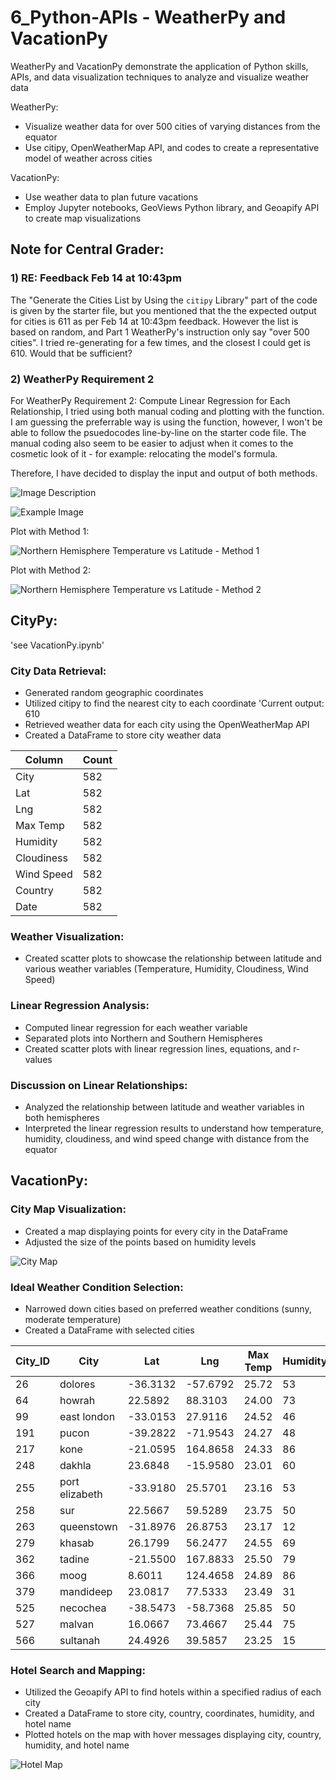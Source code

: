 # 6_Python-APIs - WeatherPy and VacationPy

WeatherPy and VacationPy demonstrate the application of Python skills, APIs, and data visualization techniques to analyze and visualize weather data

WeatherPy:
- Visualize weather data for over 500 cities of varying distances from the equator
- Use citipy, OpenWeatherMap API, and codes to create a representative model of weather across cities

VacationPy:
- Use weather data to plan future vacations
- Employ Jupyter notebooks, GeoViews Python library, and Geoapify API to create map visualizations

## Note for Central Grader:
### 1) RE: Feedback Feb 14 at 10:43pm

The "Generate the Cities List by Using the `citipy` Library" part of the code is given by the starter file, but you mentioned that the the expected output for cities is 611 as per Feb 14 at 10:43pm feedback.
However the list is based on random, and Part 1 WeatherPy's instruction only say "over 500 cities". 
I tried re-generating for a few times, and the closest I could get is 610.
Would that be sufficient?

### 2) WeatherPy Requirement 2
For WeatherPy Requirement 2: Compute Linear Regression for Each Relationship, I tried using both manual coding and plotting with the function. 
I am guessing the preferrable way is using the function, however, I won't be able to follow the psuedocodes line-by-line on the starter code file.
The manual coding also seem to be easier to adjust when it comes to the cosmetic look of it - for example: relocating the model's formula.

Therefore, I have decided to display the input and output of both methods.

![Image Description](https://github.com/vanillatyy1/6_Python-APIs/blob/918ed520c15fbb2878768c25b63326a3a868b82c/Screenshot_for_readme/example1.png)

![Example Image](https://github.com/vanillatyy1/6_Python-APIs/blob/main/Screenshot_for_readme/example.png)

Plot with Method 1:

![Northern Hemisphere Temperature vs Latitude - Method 1](https://github.com/vanillatyy1/6_Python-APIs/blob/main/Screenshot_for_readme/Northern%20HemisphereTempC%20vs%20Latitude_method1.png)

Plot with Method 2:

![Northern Hemisphere Temperature vs Latitude - Method 2](https://github.com/vanillatyy1/6_Python-APIs/blob/main/Screenshot_for_readme/Northern%20HemisphereTempC%20vs%20Latitude_method2.png)

## CityPy:
'see VacationPy.ipynb'

### City Data Retrieval:
- Generated random geographic coordinates
- Utilized citipy to find the nearest city to each coordinate
    'Current output: 610
- Retrieved weather data for each city using the OpenWeatherMap API
- Created a DataFrame to store city weather data
  
| Column      | Count |
|-------------|-------|
| City        | 582   |
| Lat         | 582   |
| Lng         | 582   |
| Max Temp    | 582   |
| Humidity    | 582   |
| Cloudiness  | 582   |
| Wind Speed  | 582   |
| Country     | 582   |
| Date        | 582   |

### Weather Visualization:
- Created scatter plots to showcase the relationship between latitude and various weather variables (Temperature, Humidity, Cloudiness, Wind Speed)

### Linear Regression Analysis:
- Computed linear regression for each weather variable
- Separated plots into Northern and Southern Hemispheres
- Created scatter plots with linear regression lines, equations, and r-values

### Discussion on Linear Relationships:
- Analyzed the relationship between latitude and weather variables in both hemispheres
- Interpreted the linear regression results to understand how temperature, humidity, cloudiness, and wind speed change with distance from the equator

## VacationPy:
### City Map Visualization:

- Created a map displaying points for every city in the DataFrame
- Adjusted the size of the points based on humidity levels

![City Map](https://github.com/vanillatyy1/6_Python-APIs/blob/fd70e8d47c83003a5eeb05c3c15b96f2b67e49d1/Screenshot_for_readme/city_map.png)

### Ideal Weather Condition Selection:

- Narrowed down cities based on preferred weather conditions (sunny, moderate temperature)
- Created a DataFrame with selected cities

| City_ID | City           | Lat      | Lng      | Max Temp | Humidity | Cloudiness | Wind Speed | Country | Date       |
| ------- | -------------- | -------- | -------- | -------- | -------- | ---------- | ---------- | ------- | ---------- |
| 26      | dolores        | -36.3132 | -57.6792 | 25.72    | 53       | 0          | 5.09       | AR      | 1708097680 |
| 64      | howrah         | 22.5892  | 88.3103  | 24.00    | 73       | 0          | 2.06       | IN      | 1708097684 |
| 99      | east london    | -33.0153 | 27.9116  | 24.52    | 46       | 0          | 4.12       | ZA      | 1708097693 |
| 191     | pucon          | -39.2822 | -71.9543 | 24.27    | 48       | 1          | 1.71       | CL      | 1708097707 |
| 217     | kone           | -21.0595 | 164.8658 | 24.33    | 86       | 4          | 2.55       | NC      | 1708097711 |
| 248     | dakhla         | 23.6848  | -15.9580 | 23.01    | 60       | 0          | 11.83      | EH      | 1708097716 |
| 255     | port elizabeth | -33.9180 | 25.5701  | 23.16    | 53       | 0          | 12.35      | ZA      | 1708097717 |
| 258     | sur            | 22.5667  | 59.5289  | 23.75    | 50       | 3          | 3.36       | OM      | 1708097718 |
| 263     | queenstown     | -31.8976 | 26.8753  | 23.17    | 12       | 3          | 8.52       | ZA      | 1708097718 |
| 279     | khasab         | 26.1799  | 56.2477  | 24.55    | 69       | 6          | 1.49       | OM      | 1708097720 |
| 362     | tadine         | -21.5500 | 167.8833 | 25.50    | 79       | 7          | 8.58       | NC      | 1708097731 |
| 366     | moog           | 8.6011   | 124.4658 | 24.89    | 86       | 8          | 3.09       | PH      | 1708097732 |
| 379     | mandideep      | 23.0817  | 77.5333  | 23.49    | 31       | 10         | 2.19       | IN      | 1708097733 |
| 525     | necochea       | -38.5473 | -58.7368 | 25.85    | 50       | 0          | 4.38       | AR      | 1708097750 |
| 527     | malvan         | 16.0667  | 73.4667  | 25.44    | 75       | 4          | 3.99       | IN      | 1708097751 |
| 566     | sultanah       | 24.4926  | 39.5857  | 23.25    | 15       | 0          | 7.72       | SA      | 1708097755 |

### Hotel Search and Mapping:

- Utilized the Geoapify API to find hotels within a specified radius of each city
- Created a DataFrame to store city, country, coordinates, humidity, and hotel name
- Plotted hotels on the map with hover messages displaying city, country, humidity, and hotel name

![Hotel Map](https://github.com/vanillatyy1/6_Python-APIs/blob/fd70e8d47c83003a5eeb05c3c15b96f2b67e49d1/Screenshot_for_readme/hotel_map.png)

